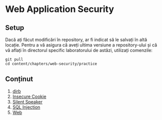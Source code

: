 # Web Application Security

## Setup

Dacă ați făcut modificări în repository, ar fi indicat să le salvați în altă locație.
Pentru a vă asigura că aveți ultima versiune a repository-ului și că vă aflați în directorul specific laboratorului de astăzi, utilizați comenzile:

```
git pull
cd content/chapters/web-security/practice
```

## Conținut

1. [dirb](./support/dirb)
1. [Insecure Cookie](./support/insecure-cookie)
1. [Silent Speaker](./support/silent-speaker)
1. [SQL Injection](./support/sqlinject)
1. [Web](./support/web)

